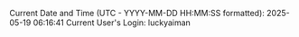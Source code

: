 Current Date and Time (UTC - YYYY-MM-DD HH:MM:SS formatted): 2025-05-19 06:16:41
Current User's Login: luckyaiman
